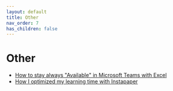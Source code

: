 ```yaml
---
layout: default
title: Other
nav_order: 7
has_children: false
---
```

# Other


- [How to stay always "Available" in Microsoft Teams with Excel](/en/how-to-stay-available-in-microsoft-teams-with-excel/)
- [How I optimized my learning time with Instapaper](/en/how-i-optimized-my-learning-time-with-instapaper/)